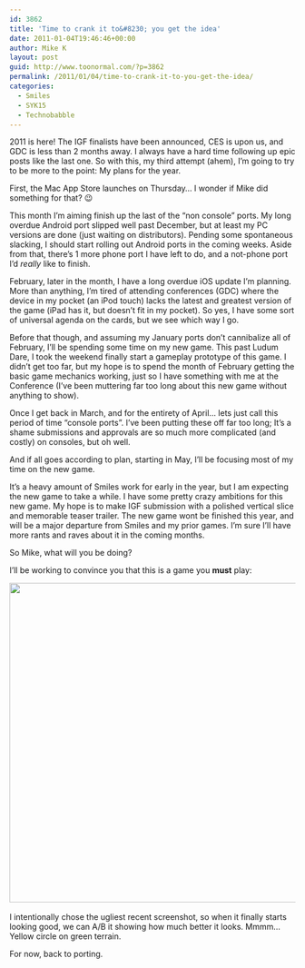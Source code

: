 ```yaml
---
id: 3862
title: 'Time to crank it to&#8230; you get the idea'
date: 2011-01-04T19:46:46+00:00
author: Mike K
layout: post
guid: http://www.toonormal.com/?p=3862
permalink: /2011/01/04/time-to-crank-it-to-you-get-the-idea/
categories:
  - Smiles
  - SYK15
  - Technobabble
---
```

2011 is here! The IGF finalists have been announced, CES is upon us, and GDC is less than 2 months away. I always have a hard time following up epic posts like the last one. So with this, my third attempt (ahem), I&#8217;m going to try to be more to the point: My plans for the year.

First, the Mac App Store launches on Thursday&#8230; I wonder if Mike did something for that? 😉

This month I&#8217;m aiming finish up the last of the &#8220;non console&#8221; ports. My long overdue Android port slipped well past December, but at least my PC versions are done (just waiting on distributors). Pending some spontaneous slacking, I should start rolling out Android ports in the coming weeks. Aside from that, there&#8217;s 1 more phone port I have left to do, and a not-phone port I&#8217;d _really_ like to finish.

February, later in the month, I have a long overdue iOS update I&#8217;m planning. More than anything, I&#8217;m tired of attending conferences (GDC) where the device in my pocket (an iPod touch) lacks the latest and greatest version of the game (iPad has it, but doesn&#8217;t fit in my pocket). So yes, I have some sort of universal agenda on the cards, but we see which way I go.

Before that though, and assuming my January ports don&#8217;t cannibalize all of February, I&#8217;ll be spending some time on my new game. This past Ludum Dare, I took the weekend finally start a gameplay prototype of this game. I didn&#8217;t get too far, but my hope is to spend the month of February getting the basic game mechanics working, just so I have something with me at the Conference (I&#8217;ve been muttering far too long about this new game without anything to show).

Once I get back in March, and for the entirety of April&#8230; lets just call this period of time &#8220;console ports&#8221;. I&#8217;ve been putting these off far too long; It&#8217;s a shame submissions and approvals are so much more complicated (and costly) on consoles, but oh well.

And if all goes according to plan, starting in May, I&#8217;ll be focusing most of my time on the new game.

It&#8217;s a heavy amount of Smiles work for early in the year, but I am expecting the new game to take a while. I have some pretty crazy ambitions for this new game. My hope is to make IGF submission with a polished vertical slice and memorable teaser trailer. The new game wont be finished this year, and will be a major departure from Smiles and my prior games. I&#8217;m sure I&#8217;ll have more rants and raves about it in the coming months.

So Mike, what will you be doing?

I&#8217;ll be working to convince you that this is a game you **must** play:

<div id="attachment_3868" style="max-width: 650px" class="wp-caption aligncenter">
  <a href="/wp-content/uploads/2011/01/DL07.png"><img src="/wp-content/uploads/2011/01/DL07-640x563.png" alt="" title="DL07" width="640" height="563" class="size-large wp-image-3868" srcset="http://blog.toonormal.com/wp-content/uploads/2011/01/DL07-640x563.png 640w, http://blog.toonormal.com/wp-content/uploads/2011/01/DL07-450x396.png 450w, http://blog.toonormal.com/wp-content/uploads/2011/01/DL07.png 901w" sizes="(max-width: 640px) 100vw, 640px" /></a>
  
  <p class="wp-caption-text">
    I intentionally chose the ugliest recent screenshot, so when it finally starts looking good, we can A/B it showing how much better it looks. Mmmm... Yellow circle on green terrain.
  </p>
</div>

For now, back to porting.